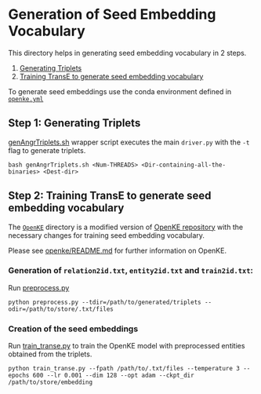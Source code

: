 # Generation of Seed Embedding Vocabulary
This directory helps in generating seed embedding vocabulary in 2 steps.
1. [Generating Triplets](#step-1-generating-triplets)
2. [Training TransE to generate seed embedding vocabulary](#step-2-training-transe-to-generate-seed-embedding-vocabulary)

To generate seed embeddings use the conda environment defined in [`openke.yml`](./seed_embeddings/openke.yml)

## Step 1: Generating Triplets

[genAngrTriplets.sh](./seed_embeddings/genAngrTriplets.sh) wrapper script executes the main `driver.py` with the `-t` flag to generate triplets.
```
bash genAngrTriplets.sh <Num-THREADS> <Dir-containing-all-the-binaries> <Dest-dir>
```

## Step 2: Training TransE to generate seed embedding vocabulary
The [`OpenKE`](./seed_embeddings/openke) directory is a modified version of [OpenKE repository](https://github.com/thunlp/OpenKE/tree/OpenKE-PyTorch) with the necessary changes for training seed embedding vocabulary.

Please see [openke/README.md](https://github.com/thunlp/OpenKE/tree/OpenKE-PyTorch/README.md) for further information on OpenKE.

### Generation of `relation2id.txt`, `entity2id.txt` and `train2id.txt`:

Run [preprocess.py](./seed_embeddings/preprocess.py)
```
python preprocess.py --tdir=/path/to/generated/triplets --odir=/path/to/store/.txt/files
```

### Creation of the seed embeddings

Run [train_transe.py](./seed_embeddings/train_transe.py) to train the OpenKE model with
preprocessed entities obtained from the triplets.
```
python train_transe.py --fpath /path/to/.txt/files --temperature 3 --epochs 600 --lr 0.001 --dim 128 --opt adam --ckpt_dir /path/to/store/embedding
```
